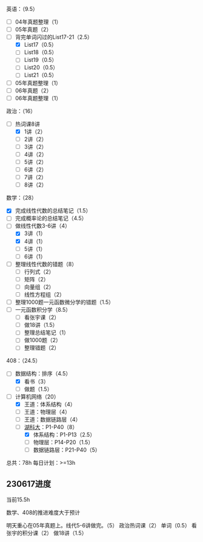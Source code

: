 
英语：（9.5）
- [ ] 04年真题整理（1）
- [ ] 05年真题（2）
- [ ] 背完单词闪过的List17-21（2.5）
	- [x] List17（0.5）
	- [ ] List18（0.5）
	- [ ] List19（0.5）
	- [ ] List20（0.5）
	- [ ] List21（0.5）
- [ ] 05年真题整理（1）
- [ ] 06年真题（2）
- [ ] 06年真题整理（1）

政治：（16）
- [ ] 热词课8讲
	- [x] 1讲（2）
	- [ ] 2讲（2）
	- [ ] 3讲（2）
	- [ ] 4讲（2）
	- [ ] 5讲（2）
	- [ ] 6讲（2）
	- [ ] 7讲（2）
	- [ ] 8讲（2）

数学：（28）
- [x] 完成线性代数的总结笔记（1.5）
- [ ] 完成概率论的总结笔记（4.5）
- [ ] 做线性代数3-6讲（4）
	- [x] 3讲（1）
	- [x] 4讲（1）
	- [ ] 5讲（1）
	- [ ] 6讲（1）
- [ ] 整理线性代数的错题（8）
	- [ ] 行列式（2）
	- [ ] 矩阵（2）
	- [ ] 向量组（2）
	- [ ] 线性方程组（2）
- [ ] 整理1000题一元函数微分学的错题（1.5）
- [ ] 一元函数积分学（8.5）
	- [ ] 看张宇课（2）
	- [ ] 做18讲（1.5）
	- [ ] 整理总结笔记（1）
	- [ ] 做1000题（2）
	- [ ] 整理错题（2）

408：（24.5）
- [ ] 数据结构：排序（4.5）
	- [x] 看书（3）
	- [ ] 做题（1.5）
- [ ] 计算机网络（20）
	- [x] 王道：体系结构（4）
	- [ ] 王道：物理层（4）
	- [ ] 王道：数据链路层（4）
	- [ ] [湖科大](https://www.bilibili.com/video/BV1c4411d7jb)：P1-P40（8）
		- [x] 体系结构：P1-P13（2.5）
		- [ ] 物理层：P14-P20（1.5）
		- [ ] 数据链路层：P21-P40（5）

总共：78h
每日计划：>=13h

## 230617进度

当前15.5h

数学、408的推进难度大于预计

明天重心在05年真题上。线代5-6讲做完。（5）
政治热词课（2）
单词（0.5）
看张宇的积分课（2）
做18讲（1.5）
